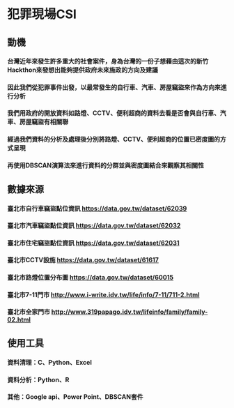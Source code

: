 # 犯罪現場CSI

## 動機
#### 台灣近年來發生許多重大的社會案件，身為台灣的一份子想藉由這次的新竹Hackthon來發想出能夠提供政府未來施政的方向及建議
#### 因此我們從犯罪事件出發，以最常發生的自行車、汽車、房屋竊盜來作為方向來進行分析
#### 我們用政府的開放資料如路燈、CCTV、便利超商的資料去看是否會與自行車、汽車、房屋竊盜有相關聯
#### 經過我們資料的分析及處理後分別將路燈、CCTV、便利超商的位置已密度圖的方式呈現
#### 再使用DBSCAN演算法來進行資料的分群並與密度圖結合來觀察其相關性

## 數據來源
#### 臺北市自行車竊盜點位資訊	https://data.gov.tw/dataset/62039
#### 臺北市汽車竊盜點位資訊	https://data.gov.tw/dataset/62032
#### 臺北市住宅竊盜點位資訊	https://data.gov.tw/dataset/62031
#### 臺北市CCTV設施	https://data.gov.tw/dataset/61617
#### 臺北市路燈位置分布圖	https://data.gov.tw/dataset/60015
#### 臺北市7-11門市	http://www.i-write.idv.tw/life/info/7-11/711-2.html
#### 臺北市全家門市	http://www.319papago.idv.tw/lifeinfo/family/family-02.html

## 使用工具
#### 資料清理：C、Python、Excel
#### 資料分析：Python、R
#### 其他：Google api、Power Point、DBSCAN套件


